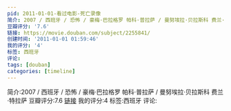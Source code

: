 ```yaml
---
pid: 2011-01-01-看过电影-死亡录像
简介: 2007 / 西班牙 / 恐怖 / 豪梅·巴拉格罗 帕科·普拉萨 / 曼努埃拉·贝拉斯科 费兰·特拉萨
豆瓣评分: '7.6'
链接: https://movie.douban.com/subject/2255841/
创建时间: '2011-01-01 01:59:46'
我的评分: '4'
标签: 西班牙
评论:
tags: [douban]
categories: [timeline]
---
```

简介:2007 / 西班牙 / 恐怖 / 豪梅·巴拉格罗 帕科·普拉萨 / 曼努埃拉·贝拉斯科 费兰·特拉萨
豆瓣评分:7.6
[链接](https://movie.douban.com/subject/2255841/)
我的评分:4
标签:西班牙
评论:
